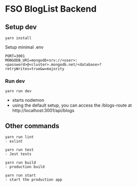 # FSO BlogList Backend

## Setup dev

```
yarn install
```

Setup minimal .env

```
PORT=3001
MONGODB_URI=mongodb+srv://<user>:<password>@<cluster>.mongodb.net/<database>?retryWrites=true&w=majority
```

### Run dev

```
yarn run dev
```

- starts nodemon
- using the default setup, you can access the /blogs-route at
  http://localhost:3001/api/blogs

## Other commands

```
yarn run lint
- eslint

yarn run test
- Jest tests

yarn run build
- production build

yarn run start
- start the production app
```
